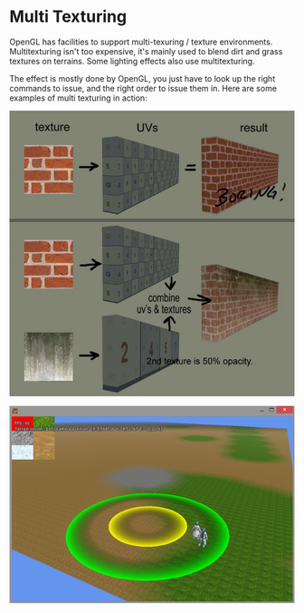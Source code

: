 # Multi Texturing

OpenGL has facilities to support multi-texuring / texture environments. Multitexturing isn't too expensive, it's mainly used to blend dirt and grass textures on terrains. Some lighting effects also use multitexturing.

The effect is mostly done by OpenGL, you just have to look up the right commands to issue, and the right order to issue them in. Here are some examples of multi texturing in action:

![multi-texture2.jpg](multi-texture2.jpg)

![multitex.png](multitex.png)